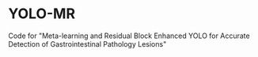 # YOLO-MR

Code for "Meta-learning and Residual Block Enhanced YOLO for Accurate Detection of Gastrointestinal Pathology Lesions"
